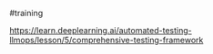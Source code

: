 #training

https://learn.deeplearning.ai/automated-testing-llmops/lesson/5/comprehensive-testing-framework
